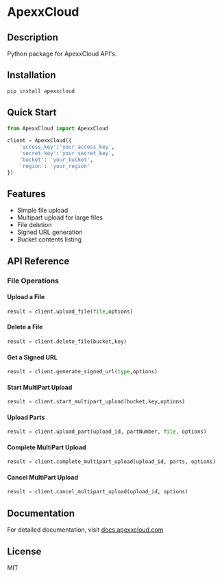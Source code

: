 # ApexxCloud

## Description
Python package for ApexxCloud API's.

## Installation 

```bash
pip install apexxcloud
```

## Quick Start
```python
from ApexxCloud import ApexxCloud

client = ApexxCloud({
    'access_key':'your_access_key',
    'secret_key':'your_secret_key',
    'bucket': 'your_bucket',
    'region': 'your_region'
})
```
## Features

- Simple file upload
- Multipart upload for large files
- File deletion
- Signed URL generation
- Bucket contents listing

## API Reference

### File Operations

#### Upload a File
```python
result = client.upload_file(file,options)
```

#### Delete a File
```python
result = client.delete_file(bucket,key)
```

#### Get a Signed URL
```python
result = client.generate_signed_url(type,options)
```

#### Start MultiPart Upload
```python
result = client.start_multipart_upload(bucket,key,options)
```

#### Upload Parts
```python
result = client.upload_part(upload_id, partNumber, file, options)
```

#### Complete MultiPart Upload
```python
result = client.complete_multipart_upload(upload_id, parts, options)
```

#### Cancel MultiPart Upload
```python
result = client.cancel_multipart_upload(upload_id, options)
```

## Documentation

For detailed documentation, visit [docs.apexxcloud.com](https://docs.apexxcloud.com)

## License

MIT